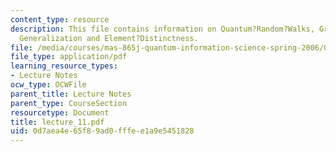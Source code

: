 ```yaml
---
content_type: resource
description: This file contains information on Quantum?Random?Walks, Grover?s?Algorithm,
  Generalization and Element?Distinctness.
file: /media/courses/mas-865j-quantum-information-science-spring-2006/0d7aea4e65f89ad0fffee1a9e5451828_lecture_11.pdf
file_type: application/pdf
learning_resource_types:
- Lecture Notes
ocw_type: OCWFile
parent_title: Lecture Notes
parent_type: CourseSection
resourcetype: Document
title: lecture_11.pdf
uid: 0d7aea4e-65f8-9ad0-fffe-e1a9e5451828
---
```

